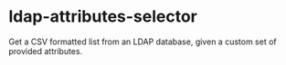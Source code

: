# ldap-attributes-selector
Get a CSV formatted list from an LDAP database, given a custom set of provided attributes.

